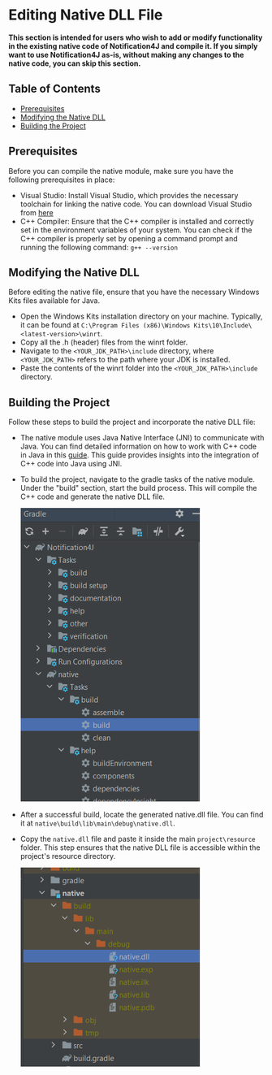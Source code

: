 # Editing Native DLL File

**This section is intended for users who wish to add or modify functionality in the existing native code of Notification4J and compile it. If you simply want to use Notification4J as-is, without making any changes to the native code, you can skip this section.**

## Table of Contents
- [Prerequisites](#prerequisites)
- [Modifying the Native DLL](#modifying-the-native-dll)
- [Building the Project](#building-the-project)

## Prerequisites

Before you can compile the native module, make sure you have the following prerequisites in place:

- Visual Studio: Install Visual Studio, which provides the necessary toolchain for linking the native code. You can download Visual Studio from [here](https://visualstudio.microsoft.com/)
- C++ Compiler: Ensure that the C++ compiler is installed and correctly set in the environment variables of your system. You can check if the C++ compiler is properly set by opening a command prompt and running the following command: `g++ --version` 

## Modifying the Native DLL

Before editing the native file, ensure that you have the necessary Windows Kits files available for Java.

- Open the Windows Kits installation directory on your machine. Typically, it can be found at `C:\Program Files (x86)\Windows Kits\10\Include\<latest-version>\winrt`. 
- Copy all the .h (header) files from the winrt folder.
- Navigate to the `<YOUR_JDK_PATH>\include` directory, where `<YOUR_JDK_PATH>` refers to the path where your JDK is installed.
- Paste the contents of the winrt folder into the `<YOUR_JDK_PATH>\include` directory. 

## Building the Project

Follow these steps to build the project and incorporate the native DLL file:

- The native module uses Java Native Interface (JNI) to communicate with Java. You can find detailed information on how to work with C++ code in Java in this [guide](https://www3.ntu.edu.sg/home/ehchua/programming/java/javanativeinterface.html). This guide provides insights into the integration of C++ code into Java using JNI.
- To build the project, navigate to the gradle tasks of the native module. Under the "build" section, start the build process. This will compile the C++ code and generate the native DLL file.
    
    
    <img src="screenshots/build.png">
- After a successful build, locate the generated native.dll file. You can find it at `native\build\lib\main\debug\native.dll`.
- Copy the `native.dll` file and paste it inside the main `project\resource` folder. This step ensures that the native DLL file is accessible within the project's resource directory.
    
    
    <img src="screenshots/native.png">
